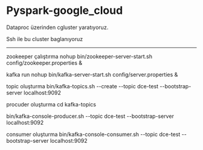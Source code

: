 # Pyspark-google_cloud




Dataproc üzerinden cgluster yaratıyoruz. 

Ssh ile bu cluster baglanıyoruz

----
zookeeper çalıştırma 
nohup bin/zookeeper-server-start.sh config/zookeeper.properties &

kafka run 
nohup bin/kafka-server-start.sh config/server.properties &

topic oluşturma 
bin/kafka-topics.sh --create --topic dce-test  --bootstrap-server localhost:9092

procuder oluşturma
cd kafka-topics

 bin/kafka-console-producer.sh --topic dce-test --bootstrap-server localhost:9092

consumer oluşturma
bin/kafka-console-consumer.sh --topic dce-test --bootstrap-server localhost:9092

